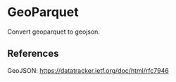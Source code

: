 # GeoParquet

Convert geoparquet to geojson.

## References

GeoJSON: https://datatracker.ietf.org/doc/html/rfc7946
